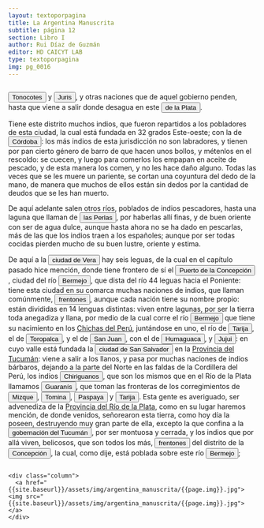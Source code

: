```yaml
---
layout: textoporpagina
title: La Argentina Manuscrita
subtitle: página 12
section: Libro I
author: Rui Díaz de Guzmán
editor: HD CAICYT LAB
type: textoporpagina
img: pg_0016
---
```


<div class="row">
    <div class="column">

<p><button class="balloon" data-balloon-pos="up" data-balloon-length="large" data-balloon="Tonocotes y juríes constituirían la misma etnia, nativa de la región centro-norte de Argentina. Los Tonocotés habitaban en lo que hoy es territorio de la provincia de Santiago del Estero y constituían jefaturas con características próximas a las del área andina.">Tonocotes</button> y <button class="balloon" data-balloon-pos="up" data-balloon-length="large" data-balloon="Los juríes, misma etnia que los tonocotes, habitaban la región de las yungas tucumanas y constituían jefaturas con características próximas a las del área andina.">Juris</button>, y otras naciones que de aquel gobierno penden, hasta que viene a salir donde desagua en este <button class="balloon" data-balloon-pos="up" data-balloon-length="large" data-balloon="Río de la Plata">de la Plata</button>.</p> <p>Tiene este distrito muchos indios, que fueron repartidos a los pobladores de esta ciudad, la cual está fundada en 32 grados Este-oeste; con la de <a href="https://recogito.pelagios.org/document/wzqxhk0h3vpikm/part/1/edit#7b571e89-04ee-42d8-a08f-e402466a1333" target="_blank"><button class="balloon" data-balloon-pos="up" data-balloon-length="large" data-balloon="Refiere a la ciudad de Córdoba (Argentina). La misma había sido fundada en 1573, pero 1577 fue trasladada a su ubicación actual sobre el río Suquía (en ese entonces, San Juan).">Córdoba</button></a>: los más indios de esta jurisdicción no son labradores, y tienen por pan cierto género de barro de que hacen unos bollos, y métenlos en el rescoldo: se cuecen, y luego para comerlos los empapan en aceite de pescado, y de esta manera los comen, y no les hace daño alguno. Todas las veces que se les muere un pariente, se cortan una coyuntura del dedo de la mano, de manera que muchos de ellos están sin dedos por la cantidad de deudos que se les han muerto.</p> <p>De aquí adelante salen otros ríos, poblados de indios pescadores, hasta una laguna que llaman de <button class="balloon" data-balloon-pos="up" data-balloon-length="large" data-balloon="La Laguna de las Perlas, estaba ubicada en la actual provincia del Chaco, en sus cercanías fue fundada la reducción San Bernardo de Vértiz, reducción del pueblo toba que funcionó entre 1780 y 1793 en la margen derecha del río Bermejo.">las Perlas</button>, por haberlas allí finas, y de buen oriente con ser de agua dulce, aunque hasta ahora no se ha dado en pescarlas, más de las que los indios traen a los españoles; aunque por ser todas cocidas pierden mucho de su buen lustre, oriente y estima.</p> <p>De aquí a la <a href="https://recogito.pelagios.org/document/wzqxhk0h3vpikm/part/1/edit#06d467f7-139f-4fa1-892f-512d5b6200ec" target="_blank"><button class="balloon" data-balloon-pos="up" data-balloon-length="large" data-balloon="Antiguo nombre de la ciudad de Corrientes, fundada en 1588.">ciudad de Vera</button></a> hay seis leguas, de la cual en el capítulo pasado hice mención, donde tiene frontero de sí el <a href="https://recogito.pelagios.org/document/wzqxhk0h3vpikm/part/1/edit#c0a52802-a3a1-4c8d-92f6-70a5b698b5a2" target="_blank"><button class="balloon" data-balloon-pos="up" data-balloon-length="large" data-balloon="Concepción del Bermejo, fundada sobre el río en 1585 y subsistió hasta 1632, cuando fue arrasada por las sociedades chaqueñas nativas. Su sitio se hallaría en el actual departamento de Maipú (provincia de Chaco) a unos 140 km de Corrientes.">Puerto de la Concepción</button></a>, ciudad del río <button class="balloon" data-balloon-pos="up" data-balloon-length="large" data-balloon="Refiere al actual río Bermejo. Debe considerarse que su curso ha cambiado sensiblemente desde tiempos coloniales.">Bermejo</button>, que dista del río 44 leguas hacia el Poniente: tiene esta ciudad en su comarca muchas naciones de indios, que llaman comúnmente, <button class="balloon" data-balloon-pos="up" data-balloon-length="large" data-balloon="Traducción literal de Toba, nombre despectivo que los guaraníes daban a los miembros de la etnia chaqueña qom. Estos pertenecen al tronco lingüístico mataco-guaycurú y en tiempos tempranos de la instalación europea en la región, seguramente fueran referidos simplemente como &quot;guaycurúes&quot;.">frentones</button>, aunque cada nación tiene su nombre propio: están divididas en 14 lenguas distintas: viven entre lagunas, por ser la tierra toda anegadiza y llana, por medio de la cual corre el río <button class="balloon" data-balloon-pos="up" data-balloon-length="large" data-balloon="Refiere al actual río Bermejo. Debe considerarse que su curso ha cambiado sensiblemente desde tiempos coloniales.">Bermejo</button> que tiene su nacimiento en los <a href="https://recogito.pelagios.org/document/wzqxhk0h3vpikm/part/1/edit#d7cba76c-683d-4b5c-b8a9-4a9e988ac50f" target="_blank">Chichas del Perú</a>, juntándose en uno, el río de <a href="https://recogito.pelagios.org/document/wzqxhk0h3vpikm/part/1/edit#8be8d026-7cf5-476d-9b44-15f091d889ff" target="_blank"><button class="balloon" data-balloon-pos="up" data-balloon-length="large" data-balloon="Río que conserva el nombre en la actualidad, límite entre Argentina y Bolivia.">Tarija</button></a>, el de <button class="balloon" data-balloon-pos="up" data-balloon-length="large" data-balloon="Río Toropalca, afluente del Pilcomayo.">Toropalca</button>, y el de <button class="balloon" data-balloon-pos="up" data-balloon-length="large" data-balloon="Río San Juan del Oro (denominación boliviana), es un curso fluvial perteneciente a la cuenca del Plata que discurre en la región altiplánica fronteriza entre el noroeste de la Argentina y el sudoeste de Bolivia.">San Juan</button>, con el de <button class="balloon" data-balloon-pos="up" data-balloon-length="large" data-balloon="Reriere al río Grande que atraviesa la Quebrada de Humahuaca">Humaguaca</button>, y <button class="balloon" data-balloon-pos="up" data-balloon-length="large" data-balloon="Refiere al río Grande de Jujuy">Jujui</button>: en cuyo valle está fundada la <a href="https://recogito.pelagios.org/document/wzqxhk0h3vpikm/part/1/edit#210ed573-d86f-4ee1-91fc-f3e95f1c4ddc" target="_blank"><button class="balloon" data-balloon-pos="up" data-balloon-length="large" data-balloon="Refiere a San Salvador de Jujuy, fundada en 1593.">ciudad de San Salvador</button></a> en la <a href="https://recogito.pelagios.org/document/wzqxhk0h3vpikm/part/1/edit#f7e63ba0-651c-4407-bf5c-8eee8f2b6163" target="_blank">Provincia del Tucumán</a>: viene a salir a los llanos, y pasa por muchas naciones de indios bárbaros, dejando a la parte del Norte en las faldas de la Cordillera del Perú, los indios <button class="balloon" data-balloon-pos="up" data-balloon-length="large" data-balloon="Los chiriguanos componían la parcialidad más occidental de los guaraníes, asentados en actual territorio boliviano sobre los contrafuertes andinos. Ruy Díaz dirigió varias campañas en su contra.">Chiriguanos</button>, que son los mismos que en el Río de la Plata llamamos <button class="balloon" data-balloon-pos="up" data-balloon-length="large" data-balloon="Refiere a los guaraníes o avá, según su autodenominación (que significa &quot;ser humano&quot;), se extendían, divididos en distintas parcialidades, entre la costa brasileña y los contrafuertes andinos, teniendo además asentamientos en las islasdel Río Paraná y del delta del Río de la Plata. Cultivadores selvícolas, producían regulamente excedentes agrícolas que serían indispensables para el avance de la conquista española en el región.">Guaranís</button>, que toman las fronteras de los corregimientos de <a href="https://recogito.pelagios.org/document/wzqxhk0h3vpikm/part/1/edit#478b32cd-a4e6-4665-ba19-9d875356b470" target="_blank"><button class="balloon" data-balloon-pos="up" data-balloon-length="large" data-balloon="Es uno de los corregimientos de la Provincia de Charcas dle Virreinato del Perú.">Mizque</button></a>, <a href="https://recogito.pelagios.org/document/wzqxhk0h3vpikm/part/1/edit#a6683122-195a-44f0-84e5-6874b45cddd3" target="_blank"><button class="balloon" data-balloon-pos="up" data-balloon-length="large" data-balloon="Villa de Santiago de Tomina, otro corregimiento de Charcas.">Tomina</button></a>, <a href="https://recogito.pelagios.org/document/wzqxhk0h3vpikm/part/1/edit#38449f1d-38bb-4871-92dd-aef8457e8e66" target="_blank"><button class="balloon" data-balloon-pos="up" data-balloon-length="large" data-balloon="Otro corregimiento de Charcas, desprendido del de Tarija posteriormente. Aparece más abajo como Paspaia. En el actual pueblo boliviano de Carmargo (Departamento de Chuquisaca).">Paspaya</button></a> y <a href="https://recogito.pelagios.org/document/wzqxhk0h3vpikm/part/1/edit#62f38040-1d73-4fb7-9934-a83f0c2e7b36" target="_blank"><button class="balloon" data-balloon-pos="up" data-balloon-length="large" data-balloon="Corregimiento de Charcas, con su centro en San Bernardo de Tarija. La ciudad fue fundada en 1574. Conservar el nombre en la actualidad y constituye uno de los límites entre Argentina y Bolivia.">Tarija</button></a>. Esta gente es averiguado, ser advenediza de la <a href="https://recogito.pelagios.org/document/wzqxhk0h3vpikm/part/1/edit#de72fbd5-edfb-4ecb-ad16-f79bea604522" target="_blank">Provincia del Río de la Plata</a>, como en su lugar haremos mención, de donde venidos, señorearon esta tierra, como hoy día la poseen, destruyendo muy gran parte de ella, excepto la que confina a la <a href="https://recogito.pelagios.org/document/wzqxhk0h3vpikm/part/1/edit#bd36bd9e-5ea8-48b9-bd89-7f2fb39c5e80" target="_blank"><button class="balloon" data-balloon-pos="up" data-balloon-length="large" data-balloon="La gobernación de Tucumán se establece en 1563, los territorios que la integraban (las actuales provincias argentinas de Tucumán, Jujuy, Salta, Santiago del Estero y Catamarca) fueron conquistados y colonizados en la primera mitad del siglo XVI a partir de avanzadas provenientes de Asunción, Chile y Perú.">gobernación del Tucumán</button></a>, por ser montuosa y cerrada, y los indios que por allá viven, belicosos, que son todos los más, <button class="balloon" data-balloon-pos="up" data-balloon-length="large" data-balloon="Traducción literal de Toba, nombre despectivo que los guaraníes daban a los miembros de la etnia chaqueña qom. Estos pertenecen al tronco lingüístico mataco-guaycurú y en tiempos tempranos de la instalación europea en la región, seguramente fueran referidos simplemente como &quot;guaycurúes&quot;.">frentones</button> del distrito de la <a href="https://recogito.pelagios.org/document/wzqxhk0h3vpikm/part/1/edit#cc69ea24-4b77-4d27-ae03-5fc87c6b496c" target="_blank"><button class="balloon" data-balloon-pos="up" data-balloon-length="large" data-balloon="Concepción del Bermejo, ciudad que fue fundada sobre el río en 1585 y subsistió hasta 1632, cuando fue arrasada por las sociedades chaqueñas nativas. Su sitio se hallaría en el actual departamento de Maipú (provincia de Chaco) a unos 140 km de Corrientes.">Concepción</button></a>, la cual, como dije, está poblada sobre este río <button class="balloon" data-balloon-pos="up" data-balloon-length="large" data-balloon="Refiere al actual río Bermejo. Debe considerarse que su curso ha cambiado sensiblemente desde tiempos coloniales.">Bermejo</button>;</p>
    </div>

    <div class="column">
      <a href="{{site.baseurl}}/assets/img/argentina_manuscrita/{{page.img}}.jpg"><img src="{{site.baseurl}}/assets/img/argentina_manuscrita/{{page.img}}.jpg"></a>
    </div>
</div>